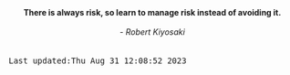 
<div align="center"><b><span>There is always risk, so learn to manage risk instead of avoiding it.</span></b><br><br><i> - Robert Kiyosaki</i></div>
<br><br><kbd>Last updated:Thu Aug 31 12:08:52 2023</kbd>